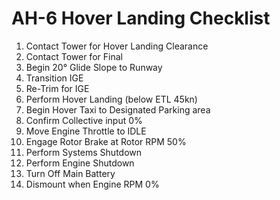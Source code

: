 # AH-6 Hover Landing Checklist

1. Contact Tower for Hover Landing Clearance
2. Contact Tower for Final
3. Begin 20° Glide Slope to Runway
4. Transition IGE
5. Re-Trim for IGE
6. Perform Hover Landing (below ETL 45kn)
7. Begin Hover Taxi to Designated Parking area
8. Confirm Collective input 0%
9. Move Engine Throttle to IDLE
10. Engage Rotor Brake at Rotor RPM 50%
11. Perform Systems Shutdown
12. Perform Engine Shutdown
13. Turn Off Main Battery
14. Dismount when Engine RPM 0%
